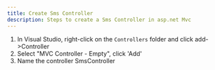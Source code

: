 ```yaml
---
title: Create Sms Controller
description: Steps to create a Sms Controller in asp.net Mvc
---
```


1. In Visual Studio, right-click on the `Controllers` folder and click add->Controller
2. Select "MVC Controller - Empty", click 'Add'
3. Name the controller SmsController
